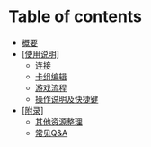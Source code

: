 # Table of contents

* [概要](README.md)
* [\[使用说明\]](shi-yong-shuo-ming/README.md)
  * [连接](shi-yong-shuo-ming/install.md)
  * [卡组编辑](shi-yong-shuo-ming/deckedit.md)
  * [游戏流程](shi-yong-shuo-ming/game.md)
  * [操作说明及快捷键](shi-yong-shuo-ming/action.md)
* [\[附录\]](appendix/README.md)
  * [其他资源整理](appendix/resource.md)
  * [常见Q&A](appendix/questions.md)

